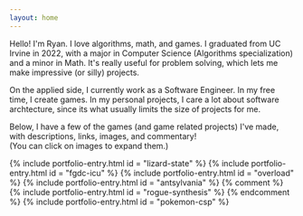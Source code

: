 ```yaml
---
layout: home
---
```


Hello! I'm Ryan. I love algorithms, math, and games.
I graduated from UC Irvine in 2022, with a major in Computer Science (Algorithms specialization) and a minor in Math.
It's really useful for problem solving, which lets me make impressive (or silly) projects.
<!-- I can reduce problems to other problems with known algorithms, even if not obviously linked.
From studying them, I can usually recreate the proof of their correctness or speed, and consequently DIY an implementation without rote memorization.
The math side is less formally trained, but I've looked into game theory and done some recreational math. -->
On the applied side, I currently work as a Software Engineer. In my free time, I create games.
In my personal projects, I care a lot about software archtecture, since its what usually limits the size of projects for me.
<!-- I'm always improving on balancing between keeping things flexible and not overcomplicating things,
but that balance is always changing as my standards change.
Sometimes, complex systems are just complex and can't be abstracted away, and understanding them and their representation
can be as interesting to me as algorithms.  -->

Below, I have a few of the games (and game related projects) I've made, with descriptions, links, images, and commentary! 
<br>
<span class="click-images-prompt"> (You can click on images to expand them.) </span>

{% include portfolio-entry.html id = "lizard-state" %}
{% include portfolio-entry.html id = "fgdc-icu" %}
{% include portfolio-entry.html id = "overload" %}
{% include portfolio-entry.html id = "antsylvania" %}
{% comment %}
{% include portfolio-entry.html id = "rogue-synthesis" %}
{% endcomment %}
{% include portfolio-entry.html id = "pokemon-csp" %}
